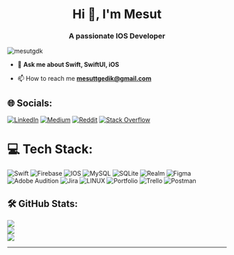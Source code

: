 <h1 align="center">Hi 👋, I'm Mesut</h1>
<h3 align="center">A passionate IOS Developer</h3>

<p align="left"> <img src="https://komarev.com/ghpvc/?username=mesutgdk&label=Profile%20views&color=0e75b6&style=flat" alt="mesutgdk" /> </p>

- 💬 **Ask me about Swift, SwiftUI, iOS**

- 📫 How to reach me **mesuttgedik@gmail.com**


## 🌐 Socials:
[![LinkedIn](https://img.shields.io/badge/LinkedIn-%230077B5.svg?logo=linkedin&logoColor=white)](https://linkedin.com/in/mesutgdk-ios-developer/) [![Medium](https://img.shields.io/badge/Medium-12100E?logo=medium&logoColor=white)](https://medium.com/@@mesuttgedik) [![Reddit](https://img.shields.io/badge/Reddit-%23FF4500.svg?logo=Reddit&logoColor=white)](https://reddit.com/user/Siluetiufkadusenadam) [![Stack Overflow](https://img.shields.io/badge/-Stackoverflow-FE7A16?logo=stack-overflow&logoColor=white)](https://stackoverflow.com/users/20048764) 

# 💻 Tech Stack:
![Swift](https://img.shields.io/badge/swift-F54A2A?style=plastic&logo=swift&logoColor=white) ![Firebase](https://img.shields.io/badge/firebase-%23039BE5.svg?style=plastic&logo=firebase) ![IOS](https://img.shields.io/badge/IOS-%2320232a.svg?style=plastic&logo=apple&logoColor=white) ![MySQL](https://img.shields.io/badge/mysql-%2300f.svg?style=plastic&logo=mysql&logoColor=white) ![SQLite](https://img.shields.io/badge/sqlite-%2307405e.svg?style=plastic&logo=sqlite&logoColor=white) ![Realm](https://img.shields.io/badge/Realm-39477F?style=plastic&logo=realm&logoColor=white) 	![Figma](https://img.shields.io/badge/figma-%23F24E1E.svg?style=plastic&logo=figma&logoColor=white) ![Adobe Audition](https://img.shields.io/badge/Adobe%20Audition-9999FF.svg?style=plastic&logo=Adobe%20Audition&logoColor=white) ![Jira](https://img.shields.io/badge/jira-%230A0FFF.svg?style=plastic&logo=jira&logoColor=white) ![LINUX](https://img.shields.io/badge/Linux-FCC624?style=plastic&logo=linux&logoColor=black) ![Portfolio](https://img.shields.io/badge/Portfolio-%23000000.svg?style=plastic&logo=firefox&logoColor=#FF7139) ![Trello](https://img.shields.io/badge/Trello-%23026AA7.svg?style=plastic&logo=Trello&logoColor=white) ![Postman](https://img.shields.io/badge/Postman-FF6C37?style=plastic&logo=postman&logoColor=white)

## 🛠️ GitHub Stats:
![](https://github-readme-stats.vercel.app/api?username=mesutgdk&theme=dracula&hide_border=false&include_all_commits=true&count_private=true)<br/>
![](https://github-readme-streak-stats.herokuapp.com/?user=mesutgdk&theme=dracula&hide_border=false)<br/>
![](https://github-readme-stats.vercel.app/api/top-langs/?username=mesutgdk&theme=dracula&hide_border=false&include_all_commits=true&count_private=true&layout=compact)

---

